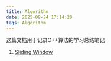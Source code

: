 ```yaml
---
title: Algorithm
date: 2025-09-24 17:14:20
tags: Algorithm
---
```


这篇文档用于记录C++算法的学习总结笔记

1. [Sliding Window](Algorithm/Sliding_Window.md)